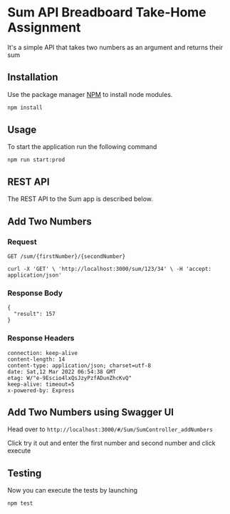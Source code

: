 # Sum API Breadboard Take-Home Assignment

It's a simple API that takes two numbers as an argument and returns their sum

## Installation

Use the package manager [NPM](https://docs.npmjs.com/cli/v8/commands/npm-install) to install node modules.

```bash
npm install
```

## Usage

To start the application run the following command

```
npm run start:prod
```

## REST API

The REST API to the Sum app is described below.

## Add Two Numbers

### Request

`GET /sum/{firstNumber}/{secondNumber}`

    curl -X 'GET' \ 'http://localhost:3000/sum/123/34' \ -H 'accept: application/json'

### Response Body

    {
      "result": 157
    }

### Response Headers

    connection: keep-alive
    content-length: 14
    content-type: application/json; charset=utf-8
    date: Sat,12 Mar 2022 06:54:38 GMT
    etag: W/"e-9Escio4lxQsJzyPzfADunZhcKvQ"
    keep-alive: timeout=5
    x-powered-by: Express

## Add Two Numbers using Swagger UI

Head over to `http://localhost:3000/#/Sum/SumController_addNumbers`

Click try it out and enter the first number and second number and click execute

## Testing

Now you can execute the tests by launching

`npm test`

##
